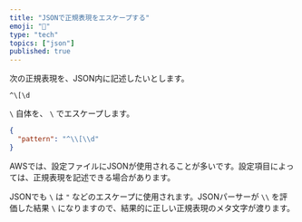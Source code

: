 ```yaml
---
title: "JSONで正規表現をエスケープする"
emoji: "🏃"
type: "tech"
topics: ["json"]
published: true
---
```


次の正規表現を、JSON内に記述したいとします。

```regex
^\[\d
```

`\` 自体を、 `\` でエスケープします。

```json
{
  "pattern": "^\\[\\d"
}
```

AWSでは、設定ファイルにJSONが使用されることが多いです。設定項目によっては、正規表現を記述できる場合があります。

JSONでも `\` は `"` などのエスケープに使用されます。JSONパーサーが `\\` を評価した結果 `\` になりますので、結果的に正しい正規表現のメタ文字が渡ります。
